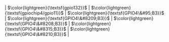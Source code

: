 | $\color{lightgreen}{\textsf{gpio132}}$ | $\color{lightgreen}{\textsf{gpiochip4/gpio11}}$ | $\color{lightgreen}{\textsf{GPIO4\&#95;B3}}$ | $\color{lightgreen}{\textsf{GPIO4\&#8209;B3}}$ | $\color{lightgreen}{\textsf{GPIO4\&#8208;B3}}$ | $\color{lightgreen}{\textsf{GPIO4\&#8315;B3}}$ | $\color{lightgreen}{\textsf{GPIO4\&#8210;B3}}$ |
